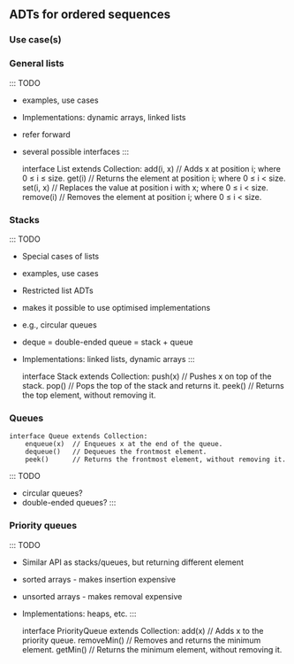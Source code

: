 
## ADTs for ordered sequences

### Use case(s)

### General lists

::: TODO
- examples, use cases
- Implementations: dynamic arrays, linked lists
- refer forward
- several possible interfaces
:::

    interface List extends Collection:
        add(i, x)  // Adds x at position i; where 0 ≤ i ≤ size.
        get(i)     // Returns the element at position i; where 0 ≤ i < size.
        set(i, x)  // Replaces the value at position i with x; where 0 ≤ i < size.
        remove(i)  // Removes the element at position i; where 0 ≤ i < size.

### Stacks

::: TODO
- Special cases of lists
- examples, use cases
- Restricted list ADTs
- makes it possible to use optimised implementations
- e.g., circular queues
- deque = double-ended queue = stack + queue
- Implementations: linked lists, dynamic arrays
:::

    interface Stack extends Collection:
        push(x)    // Pushes x on top of the stack.
        pop()      // Pops the top of the stack and returns it.
        peek()     // Returns the top element, without removing it.

### Queues

    interface Queue extends Collection:
        enqueue(x)  // Enqueues x at the end of the queue.
        dequeue()   // Dequeues the frontmost element.
        peek()      // Returns the frontmost element, without removing it.

::: TODO
- circular queues?
- double-ended queues?
:::

### Priority queues

::: TODO
- Similar API as stacks/queues, but returning different element
- sorted arrays - makes insertion expensive
- unsorted arrays - makes removal expensive
- Implementations: heaps, etc.
:::

    interface PriorityQueue extends Collection:
        add(x)       // Adds x to the priority queue.
        removeMin()  // Removes and returns the minimum element.
        getMin()     // Returns the minimum element, without removing it.

